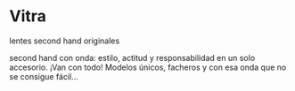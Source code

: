 # Vitra
lentes second hand  originales


second hand con onda: estilo, actitud y responsabilidad en un solo accesorio. ¡Van con todo!
Modelos únicos, facheros y con esa onda que no se consigue fácil…
